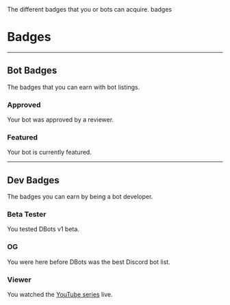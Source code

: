 <title>Badges</title>
<description>The different badges that you or bots can acquire.</description>
<url>badges</url>

# Badges

---

## Bot Badges
The badges that you can earn with bot listings.

### <i class="fas fa-check-circle text-success"></i> Approved
Your bot was approved by a reviewer.

### <i class="fas fa-star text-warning"></i> Featured
Your bot is currently featured.

---

## Dev Badges
The badges you can earn by being a bot developer.

### <i class="fas fa-vial text-info"></i> Beta Tester
You tested DBots v1 beta.

### <i class="fab fa fa-meteor text-secondary"></i> OG
You were here before DBots was the best Discord bot list.

### <i class="fab fa fa-eye text-info"></i> Viewer
You watched the [YouTube series](https://youtube.com/adamjr) live.